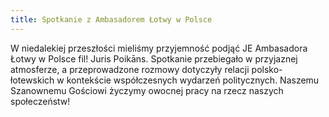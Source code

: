 ```yaml
---
title: Spotkanie z Ambasadorem Łotwy w Polsce
---
```


W niedalekiej przeszłości mieliśmy przyjemność podjąć JE Ambasadora Łotwy w Polsce fil! Juris Poikāns. Spotkanie przebiegało w przyjaznej atmosferze, a przeprowadzone rozmowy dotyczyły relacji polsko-łotewskich w kontekście współczesnych wydarzeń politycznych.
Naszemu Szanownemu Gościowi życzymy owocnej pracy na rzecz naszych społeczeństw!


